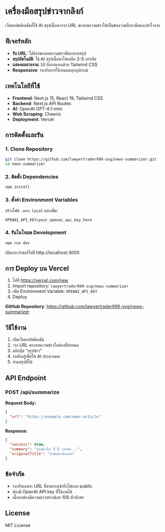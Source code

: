 # เครื่องมือสรุปข่าวจากลิงก์

เว็บแอปพลิเคชันที่ใช้ AI สรุปเนื้อหาจาก URL ของบทความข่าวให้เป็นข้อความที่กระชับและเข้าใจง่าย

## ฟีเจอร์หลัก

- **รับ URL**: ใส่ลิงก์ของบทความข่าวที่ต้องการสรุป
- **สรุปอัตโนมัติ**: ใช้ AI สรุปเนื้อหาให้เหลือ 3-5 บรรทัด
- **แสดงผลสวยงาม**: UI ที่ออกแบบด้วย Tailwind CSS
- **Responsive**: รองรับการใช้งานบนทุกอุปกรณ์

## เทคโนโลยีที่ใช้

- **Frontend**: Next.js 15, React 19, Tailwind CSS
- **Backend**: Next.js API Routes
- **AI**: OpenAI GPT-4.1-mini
- **Web Scraping**: Cheerio
- **Deployment**: Vercel

## การติดตั้งและรัน

### 1. Clone Repository
```bash
git clone https://github.com/lawyertrader999-svg/news-summarizer.git
cd news-summarizer
```

### 2. ติดตั้ง Dependencies
```bash
npm install
```

### 3. ตั้งค่า Environment Variables
สร้างไฟล์ `.env.local` และเพิ่ม:
```
OPENAI_API_KEY=your_openai_api_key_here
```

### 4. รันในโหมด Development
```bash
npm run dev
```

เปิดเบราว์เซอร์ไปที่ http://localhost:3000

## การ Deploy บน Vercel

1. ไปที่ https://vercel.com/new
2. Import repository: `lawyertrader999-svg/news-summarizer`
3. เพิ่ม Environment Variable: `OPENAI_API_KEY`
4. Deploy

**GitHub Repository**: https://github.com/lawyertrader999-svg/news-summarizer

## วิธีใช้งาน

1. เปิดเว็บแอปพลิเคชัน
2. วาง URL ของบทความข่าวในช่องที่กำหนด
3. คลิกปุ่ม "สรุปข่าว"
4. รอสักครู่เพื่อให้ AI ประมวลผล
5. อ่านสรุปที่ได้

## API Endpoint

### POST /api/summarize

**Request Body:**
```json
{
  "url": "https://example.com/news-article"
}
```

**Response:**
```json
{
  "success": true,
  "summary": "สรุปข่าวใน 3-5 บรรทัด...",
  "originalTitle": "หัวข้อข่าวต้นฉบับ"
}
```

## ข้อจำกัด

- รองรับเฉพาะ URL ที่สามารถเข้าถึงได้แบบ public
- ต้องมี OpenAI API key ที่ใช้งานได้
- เนื้อหาต้องมีความยาวอย่างน้อย 100 ตัวอักษร

## License

MIT License
